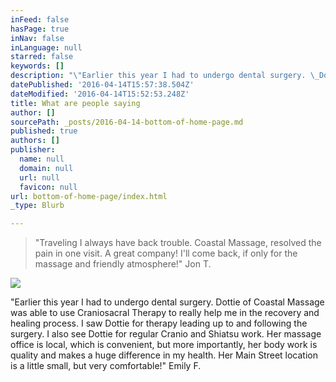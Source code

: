 ```yaml
---
inFeed: false
hasPage: true
inNav: false
inLanguage: null
starred: false
keywords: []
description: "\"Earlier this year I had to undergo dental surgery. \_Dottie of Coastal Massage was able to use Craniosacral Therapy to really help me in the recovery and healing process. \_I saw Dottie for therapy leading up to and following the surgery. \_I also see Dottie for regular Cranio and Shiatsu work. \_Her massage office is local, which is convenient, but more importantly, her body work \_is quality and makes a huge difference in my health. \_Her Main Street location is a little small, but very comfortable!\" Emily F."
datePublished: '2016-04-14T15:57:38.504Z'
dateModified: '2016-04-14T15:52:53.248Z'
title: What are people saying
author: []
sourcePath: _posts/2016-04-14-bottom-of-home-page.md
published: true
authors: []
publisher:
  name: null
  domain: null
  url: null
  favicon: null
url: bottom-of-home-page/index.html
_type: Blurb

---
```

> "Traveling I always have back trouble.  Coastal Massage, resolved the pain in one visit.  A great company!  I'll come back, if only for the massage and friendly atmosphere!" Jon T.

![](https://the-grid-user-content.s3-us-west-2.amazonaws.com/18fd8659-53d1-42b5-a834-666f556b243e.jpg)

"Earlier this year I had to undergo dental surgery.  Dottie of Coastal Massage was able to use Craniosacral Therapy to really help me in the recovery and healing process.  I saw Dottie for therapy leading up to and following the surgery.  I also see Dottie for regular Cranio and Shiatsu work.  Her massage office is local, which is convenient, but more importantly, her body work  is quality and makes a huge difference in my health.  Her Main Street location is a little small, but very comfortable!" Emily F.